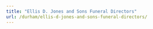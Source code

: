 ```yaml
---
title: "Ellis D. Jones and Sons Funeral Directors"
url: /durham/ellis-d-jones-and-sons-funeral-directors/
---
```

